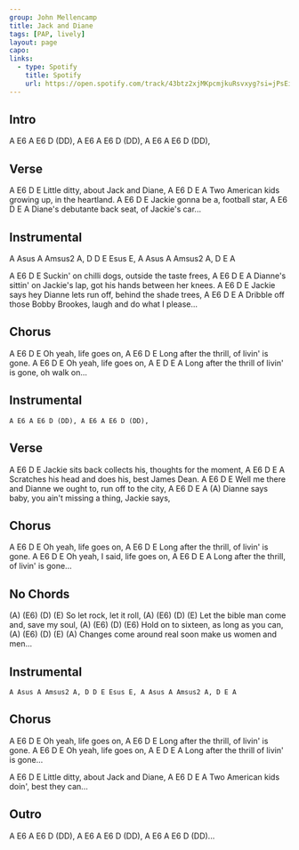 ```yaml
---
group: John Mellencamp
title: Jack and Diane
tags: [PAP, lively]
layout: page
capo: 
links: 
  - type: Spotify
    title: Spotify
    url: https://open.spotify.com/track/43btz2xjMKpcmjkuRsvxyg?si=jPsEiNLDQuanF658H_6yew
---
```


## Intro

A E6 A E6 D (DD), A E6 A E6 D (DD), A E6 A E6 D (DD),

## Verse

A       E6           D          E
 Little ditty, about Jack and Diane,
A             E6               D      E    A
 Two American kids growing up, in the heartland.
A             E6    D        E
 Jackie gonna be a, football star,
A            E6               D  E        A
 Diane's debutante back seat, of Jackie's car...

## Instrumental

A Asus A Amsus2 A, D D E Esus E, A Asus A Amsus2 A, D E A

 A           E6              D              E
Suckin' on chilli dogs, outside the taste frees,
 A                 E6                       D        E        A
Dianne's sittin' on Jackie's lap, got his hands between her knees.
 A            E6                       D                E
Jackie says hey Dianne lets run off, behind the shade trees,
 A            E6                             D       E  A
Dribble off those Bobby Brookes, laugh and do what I please...

## Chorus

 A   E6    D         E
Oh yeah, life goes on,
 A               E6         D         E
Long after the thrill, of livin' is gone.
 A   E6    D         E
Oh yeah, life goes on,
 A               E         D      E  A
Long after the thrill of livin' is gone, oh walk on...

## Instrumental

```
A E6 A E6 D (DD), A E6 A E6 D (DD),
```

## Verse

 A            E6                 D                E
Jackie sits back collects his, thoughts for the moment,
 A              E6                 D    E     A
Scratches his head and does his, best James Dean.
 A              E6                      D                E
Well me there and Dianne we ought to, run off to the city,
 A            E6              D       E  A                 (A)
Dianne says baby, you ain't missing a thing, Jackie says,

## Chorus

 A   E6    D         E
Oh yeah, life goes on,
 A               E6         D         E
Long after the thrill, of livin' is gone.
 A   E6            D         E
Oh yeah, I said, life goes on,
 A               E6         D      E  A
Long after the thrill, of livin' is gone...

## No Chords

(A)     (E6)  (D)    (E)
So let rock, let it roll,
(A)            (E6)          (D)     (E)
Let the bible man come and, save my soul,
(A)         (E6)     (D)            (E6)
Hold on to sixteen, as long as you can,
(A)                  (E6)              (D)   (E) (A)
Changes come around real soon make us women and men...

## Instrumental

```
A Asus A Amsus2 A, D D E Esus E, A Asus A Amsus2 A, D E A
```

## Chorus

 A   E6    D         E
Oh yeah, life goes on,
 A               E6         D         E
Long after the thrill, of livin' is gone.
 A   E6    D         E
Oh yeah, life goes on,
 A               E         D      E  A
Long after the thrill of livin' is gone...

 A       E6           D        E
Little ditty, about Jack and Diane,
 A             E6          D    E    A
Two American kids doin', best they can...

## Outro

A E6 A E6 D (DD), A E6 A E6 D (DD), A E6 A E6 D (DD)...
